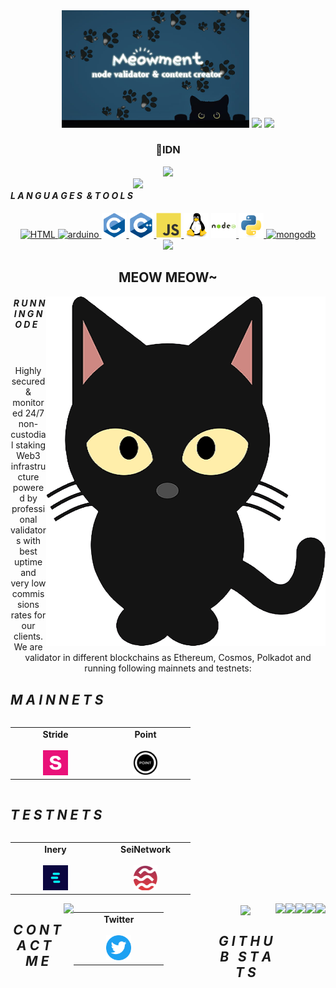<div align="center">
<img
  src="https://raw.githubusercontent.com/meowment/meowment/main/Logo/frontpagemeowment.jpg"
  style="display: inline-block; margin: 0 auto; max-width: 300px">

<img src="https://user-images.githubusercontent.com/73097560/115834477-dbab4500-a447-11eb-908a-139a6edaec5c.gif">
  
<html>
<head>
<img src="https://readme-typing-svg.herokuapp.com?color=%2336BCF7&center=true&vCenter=true&lines=H+E+L+L+O++I'AM++M+E+O+W+M+E+N+T">
<body>

 ### 📍IDN
<img src="https://user-images.githubusercontent.com/73097560/115834477-dbab4500-a447-11eb-908a-139a6edaec5c.gif">
  
<div align="center">
  <div style="display: flex; align-items: flex-start;">
  <h4><b><i>L A N G U A G E S &nbsp;& T O O L S</b></i></h4>
    <img align="top" src="https://komarev.com/ghpvc/?username=elangrr&color=blueviolet"/>
<br />
<br />
  </div>
</div>

<div align="center">
<div align="center"> <a href="https://www.w3schools.com/html/" target="_blank" rel="noreferrer"> <img src="https://user-images.githubusercontent.com/72949170/194750536-f63ddcc2-4d41-4c8a-a2d8-7a5b51ff7b10.svg" alt="HTML" width="40" height="40"/> </a>
<a href="https://www.arduino.cc/" target="_blank" rel="noreferrer"> <img src="https://cdn.worldvectorlogo.com/logos/arduino-1.svg" alt="arduino" width="40" height="40"/> </a> 
<a href="https://www.cprogramming.com/" target="_blank" rel="noreferrer"> <img src="https://raw.githubusercontent.com/devicons/devicon/master/icons/c/c-original.svg" alt="c" width="40" height="40"/> </a>
<a href="https://www.w3schools.com/cpp/" target="_blank" rel="noreferrer"> <img src="https://raw.githubusercontent.com/devicons/devicon/master/icons/cplusplus/cplusplus-original.svg" alt="cplusplus" width="40" height="40"/> </a> 
<a href="https://developer.mozilla.org/en-US/docs/Web/JavaScript" target="_blank" rel="noreferrer"> <img src="https://raw.githubusercontent.com/devicons/devicon/master/icons/javascript/javascript-original.svg" alt="javascript" width="40" height="40"/> </a> <a href="https://www.linux.org/" target="_blank" rel="noreferrer"> <img src="https://raw.githubusercontent.com/devicons/devicon/master/icons/linux/linux-original.svg" alt="linux" width="40" height="40"/></a>
<a href="https://nodejs.org" target="_blank" rel="noreferrer"> <img src="https://raw.githubusercontent.com/devicons/devicon/master/icons/nodejs/nodejs-original-wordmark.svg" alt="nodejs" width="40" height="40"/> </a>
<a href="https://www.python.org" target="_blank" rel="noreferrer"> <img src="https://raw.githubusercontent.com/devicons/devicon/master/icons/python/python-original.svg" alt="python" width="40" height="40"/> </a>
<a href="https://www.adobe.com/id_en/products/illustrator.html" target="_blank" rel="noreferrer"> <img src="https://user-images.githubusercontent.com/72949170/194749452-7cf32846-dc77-49ec-a000-016804464eb5.svg" alt="mongodb" width="50" height="50"/> </a> 
</div>
</div>
  
<img src="https://user-images.githubusercontent.com/73097560/115834477-dbab4500-a447-11eb-908a-139a6edaec5c.gif">
<h2> MEOW MEOW~ </h2>

<img src="https://raw.githubusercontent.com/meowment/meowment/main/Logo/CATS.png" align="right">

</body>
</html>
     
</p>
<h5><i> &nbsp;R U N N I N G N O D E&nbsp;&nbsp;</h5></i>
<br />
<br />
Highly secured & monitored 24/7 non-custodial staking Web3 infrastructure powered by professional validators with best uptime and very low commissions rates for our clients. We are validator in different blockchains as Ethereum, Cosmos, Polkadot and running following mainnets and testnets:
  </div>
</div>

<div align="center">
  <div style="display: flex; align-items: flex-start;">
  <h2><i>M A I N N E T S</i></h2>
  </div>
</div>

<table width="350px" align="center">
    <tbody>
        <tr valign="top">
            <td width="130px" align="center">
            <span><strong>Stride</strong></span><br><br />
            <a href="https://stride.explorers.guru/validator/" target="_blank" rel="noopener noreferrer">
            <img height="40px" src="https://github.com/NodesBlocks/NodesBlocks/blob/main/chains_logo/stride.png">
            </td>
            <td width="130px" align="center">
            <span><strong>Point</strong></span><br><br />
            <a href=" " target="_blank" rel="noopener noreferrer">
            <img height="40px" src="https://github.com/elangrr/NodesBlocks/blob/main/chains_logo/point.png">
            </td>
        </tr>
    </tbody>
</table>


<div align="center">
  <div style="display: flex; align-items: flex-start;">
  <h2><i>T E S T N E T S</i></h2>
  </div>
</div>

<table width="320px" align="center">
    <tbody>
        <tr valign="top">
            <td width="130px" align="center">
            <span><strong>Inery</strong></span><br><br />
            <a href="https://explorer.inery.io/master-nodes/" target="_blank" rel="noopener noreferrer">
            <img height="40px" src="https://github.com/meowment/meowment/blob/main/Logo/inery.jpeg">
            </td>
            <td width="130px" align="center">
            <span><strong>SeiNetwork</strong></span><br><br />
            <a href="https://sei.explorers.guru/validator/seivaloper173tlvmuvua5qrrykad3vzsf6uq25lgx2qlkk0z" target="_blank" rel="noopener noreferrer">
            <img height="40px" src="https://github.com/meowment/meowment/blob/main/Logo/sei.png">
            </td>
        </tr>
    </tbody>
</table>

<div align="center">
  <div style="display: flex; align-items: flex-start;">
  <h2><i>C O N T A C T &nbsp; M E </i></h2>
<img src="https://user-images.githubusercontent.com/73097560/115834477-dbab4500-a447-11eb-908a-139a6edaec5c.gif">
<table width="320px" align="center">
    <tbody>
        <tr valign="top">
            <td width="130px" align="center">
            <span><strong>Twitter</strong></span><br><br />
            <a href="https://twitter.com/bbiewitme" target="_blank" rel="noopener noreferrer">
            <img height="40px" src="https://github.com/meowment/meowment/blob/main/Logo/twitter.png">
            </td>
        </tr>
    </tbody>
</table>
    
<div align='center'>
<img src="https://i.pinimg.com/originals/e6/a5/00/e6a500600cda9fbeb387835074744eed.gif"
    
<div align="center">
  <div style="display: flex; align-items: flex-start;">
  <h2><i>G I T H U B &nbsp; S T A T S</i></h2>
  </div>
</div>
<img src="https://user-images.githubusercontent.com/73097560/115834477-dbab4500-a447-11eb-908a-139a6edaec5c.gif">
<div align="center">
  <div style="display: flex; align-items: flex-start;">
    <img align="top" src="https://github-readme-stats.vercel.app/api?username=meowment&show_icons=true&theme=nightowl"/>
<br />
<br />
    <img align="top" src="https://github-readme-streak-stats.herokuapp.com/?user=meowment&theme=nightowl&date_format=M%20j%5B%2C%20Y%5D"/>
<br />
<br />
   <img align="down" src="https://github-readme-stats.vercel.app/api/top-langs/?username=meowment&layout=compact&theme=nightowl"/>
  </div>
</div>
<img src="https://user-images.githubusercontent.com/73097560/115834477-dbab4500-a447-11eb-908a-139a6edaec5c.gif">


